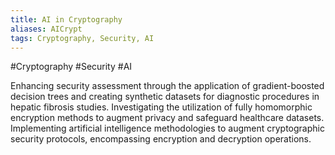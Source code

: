 ```yaml
---
title: AI in Cryptography
aliases: AICrypt
tags: Cryptography, Security, AI
---
```


#Cryptography #Security #AI

Enhancing security assessment through the application of gradient-boosted decision trees and creating synthetic datasets for diagnostic procedures in hepatic fibrosis studies. Investigating the utilization of fully homomorphic encryption methods to augment privacy and safeguard healthcare datasets. Implementing artificial intelligence methodologies to augment cryptographic security protocols, encompassing encryption and decryption operations.